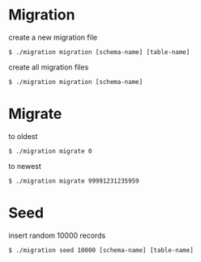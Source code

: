 # Migration
create a new migration file

    $ ./migration migration [schema-name] [table-name]  

create all migration files

    $ ./migration migration [schema-name]

# Migrate
to oldest

    $ ./migration migrate 0

to newest

    $ ./migration migrate 99991231235959

# Seed
insert random 10000 records

    $ ./migration seed 10000 [schema-name] [table-name]

